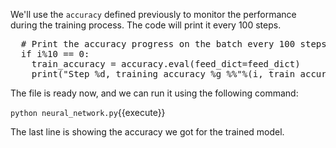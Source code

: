 We'll use the `accuracy` defined previously to monitor the performance during the training process. The code will print it every 100 steps.

<pre class="file" data-filename="neural_network.py" data-target="append">
  # Print the accuracy progress on the batch every 100 steps
  if i%10 == 0:
    train_accuracy = accuracy.eval(feed_dict=feed_dict)
    print("Step %d, training accuracy %g %%"%(i, train_accuracy*100))
</pre>

The file is ready now, and we can run it using the following command:

`python neural_network.py`{{execute}}

The last line is showing the accuracy we got for the trained model.
